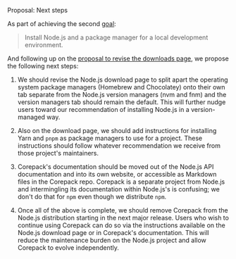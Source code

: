 Proposal: Next steps

As part of achieving the second [goal](./goals.md):

> Install Node.js and a package manager for a local development environment.

And following up on the [proposal to revise the downloads page](./proposal-revise-downloads-page.md), we propose the following next steps:

1. We should revise the Node.js download page to split apart the operating system package managers (Homebrew and Chocolatey) onto their own tab separate from the Node.js version managers (nvm and fnm) and the version managers tab should remain the default. This will further nudge users toward our recommendation of installing Node.js in a version-managed way.

2. Also on the download page, we should add instructions for installing Yarn and `pnpm` as package managers to use for a project. These instructions should follow whatever recommendation we receive from those project's maintainers.

3. Corepack's documentation should be moved out of the Node.js API documentation and into its own website, or accessible as Markdown files in the Corepack repo. Corepack is a separate project from Node.js and intermingling its documentation within Node.js's is confusing; we don't do that for `npm` even though we distribute `npm`.

4. Once all of the above is complete, we should remove Corepack from the Node.js distribution starting in the next major release. Users who wish to continue using Corepack can do so via the instructions available on the Node.js download page or in Corepack's documentation. This will reduce the maintenance burden on the Node.js project and allow Corepack to evolve independently.
